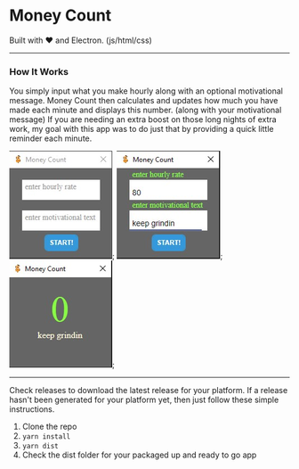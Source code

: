 # Money Count
Built with ❤️ and Electron. (js/html/css)

---
### How It Works
You simply input what you make hourly along with an optional motivational message. Money Count then calculates and updates how much you have made each minute and displays this number. (along with your motivational message) If you are needing an extra boost on those long nights of extra work, my goal with this app was to do just that by providing a quick little reminder each minute.

![example image 1](https://github.com/DavidCabal/money-count/blob/master/assets/example1.jpg);
![example image 2](https://github.com/DavidCabal/money-count/blob/master/assets/example2.jpg);
![example image 3](https://github.com/DavidCabal/money-count/blob/master/assets/example3.jpg);

---
Check releases to download the latest release for your platform. If a release hasn't been generated for your platform yet, then just follow these simple instructions.
1. Clone the repo
2. ```yarn install```
3. ```yarn dist```
4. Check the dist folder for your packaged up and ready to go app
